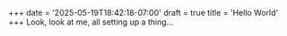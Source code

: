 +++
date = '2025-05-19T18:42:18-07:00'
draft = true
title = 'Hello World'
+++
Look, look at me, all setting up a thing...
